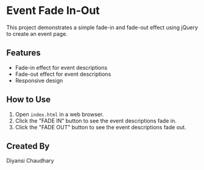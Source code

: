 # Event Fade In-Out

This project demonstrates a simple fade-in and fade-out effect using jQuery to create an event page.

## Features

- Fade-in effect for event descriptions
- Fade-out effect for event descriptions
- Responsive design

## How to Use

1. Open `index.html` in a web browser.
2. Click the "FADE IN" button to see the event descriptions fade in.
3. Click the "FADE OUT" button to see the event descriptions fade out.

## Created By

Diyansi Chaudhary
